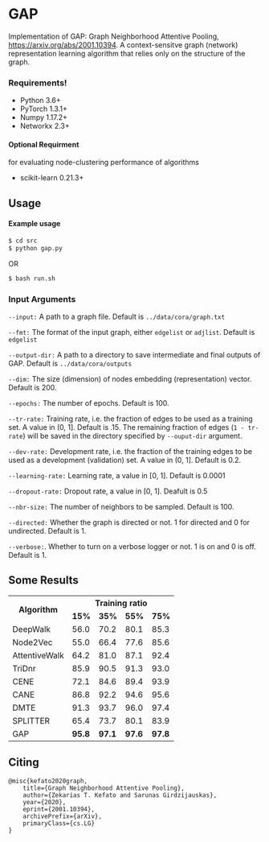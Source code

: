 # GAP
Implementation of GAP: Graph Neighborhood Attentive Pooling, https://arxiv.org/abs/2001.10394. A context-sensitve graph (network) representation learning algorithm that relies only on the structure of the graph.

### Requirements!
  - Python 3.6+
  - PyTorch 1.3.1+
  - Numpy 1.17.2+
  - Networkx 2.3+
  
#### Optional Requirment 
for evaluating node-clustering performance of algorithms
  - scikit-learn 0.21.3+

## Usage
#### Example usage
```sh
$ cd src
$ python gap.py
```
OR
```sh
$ bash run.sh
```

### Input Arguments


`--input:`
A path to a graph file. Default is ```../data/cora/graph.txt```

`--fmt:`
The format of the input graph, either ```edgelist``` or ```adjlist```. Default is ```edgelist```

`--output-dir:`
A path to a directory to save intermediate and final outputs of GAP. Default is ```../data/cora/outputs```

`--dim:`
The size (dimension) of nodes embedding (representation) vector. Default is 200.

`--epochs:`
The number of epochs. Default is 100.

`--tr-rate:`
Training rate, i.e. the fraction of edges to be used as a training set. A value in (0, 1]. Default is .15. The remaining fraction of edges (```1 - tr-rate```) will be saved in the directory specified by ```--ouput-dir``` argument.

`--dev-rate:`
Development rate, i.e. the fraction of the training edges to be used as a development (validation) set. A value in (0, 1]. Default is 0.2.

`--learning-rate:`
Learning rate, a value in [0, 1]. Default is 0.0001

`--dropout-rate:`
Dropout rate, a value in [0, 1]. Deafult is 0.5

`--nbr-size:`
The number of neighbors to be sampled. Default is 100.

`--directed:`
Whether the graph is directed or not. 1 for directed and 0 for undirected. Default is 1.

`--verbose:`. 
Whether to turn on a verbose logger or not. 1 is on and 0 is off. Default is 1.

Some Results
------------

<table>
  <tr>
    <th rowspan="2">Algorithm</th>
    <th colspan="4">Training ratio</th>
  </tr>
  <tr>
    <td><b>15%</b></td>
    <td><b>35%</b></td>
    <td><b>55%</b></td>
    <td><b>75%</b></td>
  </tr>
  <tr>
    <td>DeepWalk</td>
    <td>56.0</td>
    <td>70.2</td>
    <td>80.1</td>
    <td>85.3</td>
  </tr>
  <tr>
    <td>Node2Vec</td>
    <td>55.0</td>
    <td>66.4</td>
    <td>77.6</td>
    <td>85.6</td>
  </tr>
  <tr>
    <td>AttentiveWalk</td>
    <td>64.2</td>
    <td>81.0</td>
    <td>87.1</td>
    <td>92.4</td>
  </tr>
  <tr>
    <td>TriDnr</td>
    <td>85.9</td>
    <td>90.5</td>
    <td>91.3</td>
    <td>93.0</td>
  </tr>
  <tr>
    <td>CENE</td>
    <td>72.1</td>
    <td>84.6</td>
    <td>89.4</td>
    <td>93.9</td>
  </tr>
  <tr>
    <td>CANE</td>
    <td>86.8</td>
    <td>92.2</td>
    <td>94.6</td>
    <td>95.6</td>
  </tr>
  <tr>
    <td>DMTE</td>
    <td>91.3</td>
    <td>93.7</td>
    <td>96.0</td>
    <td>97.4</td>
  </tr>
  <tr>
    <td>SPLITTER</td>
    <td>65.4</td>
    <td>73.7</td>
    <td>80.1</td>
    <td>83.9</td>
  </tr>
  <tr>
    <td>GAP</td>
      <td><b>95.8</b></td>
      <td><b>97.1</b></td>
      <td><b>97.6</b></td>
      <td><b>97.8</b></td>
  </tr>
</table>


Citing
------
```
@misc{kefato2020graph,
    title={Graph Neighborhood Attentive Pooling},
    author={Zekarias T. Kefato and Sarunas Girdzijauskas},
    year={2020},
    eprint={2001.10394},
    archivePrefix={arXiv},
    primaryClass={cs.LG}
}
```